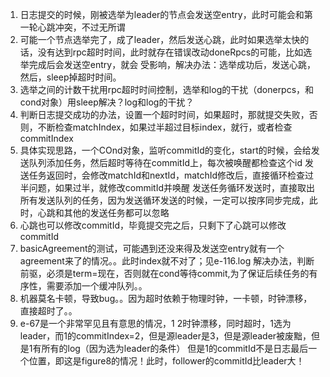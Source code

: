 1. 日志提交的时候，刚被选举为leader的节点会发送空entry，此时可能会和第一轮心跳冲突，不过无所谓
2. 可能一个节点选举完了，成了leader，然后发送心跳，此时如果选举太快的话，没有达到rpc超时时间，此时就存在错误改动doneRpcs的可能，比如选举完成后会发送空entry，就会
受影响，解决办法：选举成功后，发送心跳，然后，sleep掉超时时间。
3. 选举之间的计数干扰用rpc超时时间控制，选举和log的干扰（donerpcs，和cond对象）用sleep解决？log和log的干扰？
4. 判断日志提交成功的办法，设置一个超时时间，如果超时，那就提交失败，否则，不断检查matchIndex，如果过半超过目标index，就行，或者检查commitIndex
5. 具体实现思路，一个COnd对象，监听commitId的变化，start的时候，会给发送队列添加任务，然后超时等待在commitId上，每次被唤醒都检查这个id
发送任务返回时，会修改matchId和nextId，matchId修改后，直接循环检查过半问题，如果过半，就修改commitId并唤醒
发送任务循环发送时，直接取出所有发送队列的任务，因为发送循环发送的时候，一定可以按序同步完成，此时，心跳和其他的发送任务都可以忽略
6. 心跳也可以修改commitId，毕竟提交完之后，只剩下了心跳可以修改commitId
7. basicAgreement的测试，可能遇到还没来得及发送空entry就有一个agreement来了的情况。。此时index就不对了；见e-116.log
解决办法，判断前驱，必须是term=现在，否则就在cond等待commit,为了保证后续任务的有序性，需要添加一个缓冲队列。。
8. 机器莫名卡顿，导致bug。。因为超时依赖于物理时钟，一卡顿，时钟漂移，直接超时了。。
9. e-67是一个非常罕见且有意思的情况，1 2时钟漂移，同时超时，1选为leader，而1的commitIndex=2，但是源leader是3，但是源leader被废黜，但是1有所有的log（因为选为leader的条件）
但是1的commitId不是日志最后一个位置，即这是figure8的情况！此时，follower的commitId比leader大！